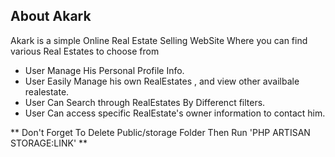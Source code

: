 
## About Akark

Akark is a simple Online Real Estate Selling WebSite
Where you can find various Real Estates to choose from 

- User Manage His Personal Profile Info.
- User Easily Manage his own RealEstates , and view other availbale realestate.
- User Can Search through RealEstates By Differenct filters.
- User Can access specific RealEstate's owner information to contact him.


** Don't Forget To Delete Public/storage Folder Then Run 'PHP ARTISAN STORAGE:LINK' **

